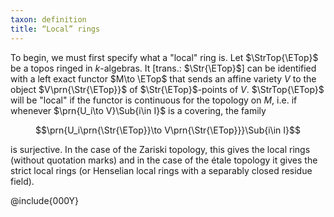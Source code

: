 ```yaml
---
taxon: definition
title: “Local” rings
---
```


To begin, we must first specify what a "local" ring is. Let $\StrTop{\ETop}$ be a topos ringed in $k$-algebras. It <span class="trans-note">[trans.: $\Str{\ETop}$]</span> can be identified with a left exact functor $M\to \ETop$ that sends an affine variety $V$ to the object $V\prn{\Str{\ETop}}$ of $\Str{\ETop}$-points of $V$.
$\StrTop{\ETop}$ will be "local" if the functor is continuous for the topology on $M$, i.e. if whenever $\prn{U_i\to V}\Sub{i\in I}$ is a covering, the family

$$\prn{U_i\prn{\Str{\ETop}}\to V\prn{\Str{\ETop}}}\Sub{i\in I}$$

is surjective. In the case of the Zariski topology, this gives the local rings (without quotation marks) and in the case of the étale topology it gives the strict local rings (or Henselian local rings with a separably closed residue field).

@include{000Y}
